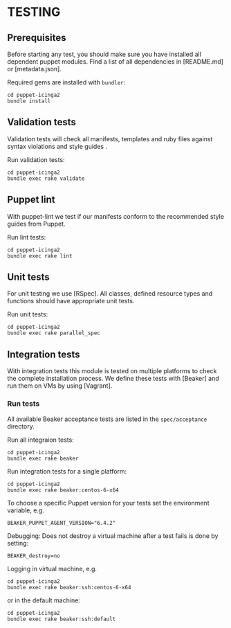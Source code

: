 # TESTING

## Prerequisites
Before starting any test, you should make sure you have installed all dependent puppet modules. Find a list of all
dependencies in [README.md] or [metadata.json].

Required gems are installed with `bundler`:
```
cd puppet-icinga2
bundle install
```

## Validation tests
Validation tests will check all manifests, templates and ruby files against syntax violations and style guides .

Run validation tests:
```
cd puppet-icinga2
bundle exec rake validate
```

## Puppet lint
With puppet-lint we test if our manifests conform to the recommended style guides from Puppet.

Run lint tests:
```
cd puppet-icinga2
bundle exec rake lint
```

## Unit tests
For unit testing we use [RSpec]. All classes, defined resource types and functions should have appropriate unit tests.

Run unit tests:
```
cd puppet-icinga2
bundle exec rake parallel_spec
```

## Integration tests
With integration tests this module is tested on multiple platforms to check the complete installation process. We define
these tests with [Beaker] and run them on VMs by using [Vagrant].

### Run tests
All available Beaker acceptance tests are listed in the `spec/acceptance` directory.

Run all integraion tests:
```
cd puppet-icinga2
bundle exec rake beaker
```

Run integration tests for a single platform:
```
cd puppet-icinga2
bundle exec rake beaker:centos-6-x64
```

To choose a specific Puppet version for your tests set the environment variable, e.g.
```
BEAKER_PUPPET_AGENT_VERSION="6.4.2"
```

Debugging: Does not destroy a virtual machine after a test fails is done by setting:

```
BEAKER_destroy=no
```

Logging in virtual machine, e.g.
```
cd puppet-icinga2
bundle exec rake beaker:ssh:centos-6-x64
```

or in the default machine:

```
cd puppet-icinga2
bundle exec rake beaker:ssh:default
```

